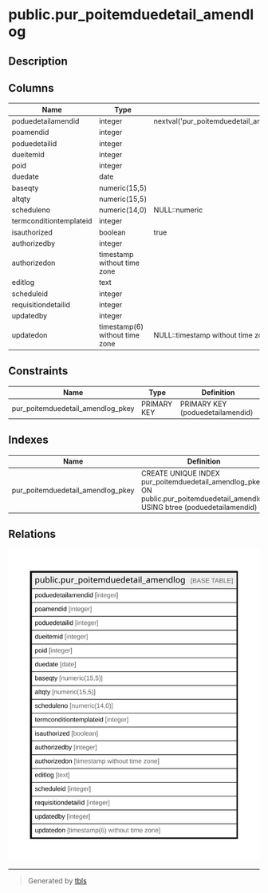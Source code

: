 # public.pur_poitemduedetail_amendlog

## Description

## Columns

| Name | Type | Default | Nullable | Children | Parents | Comment |
| ---- | ---- | ------- | -------- | -------- | ------- | ------- |
| poduedetailamendid | integer | nextval('pur_poitemduedetail_amendlog_poduedetailamendid_seq'::regclass) | false |  |  |  |
| poamendid | integer |  | true |  |  |  |
| poduedetailid | integer |  | true |  |  |  |
| dueitemid | integer |  | true |  |  |  |
| poid | integer |  | true |  |  |  |
| duedate | date |  | true |  |  |  |
| baseqty | numeric(15,5) |  | true |  |  |  |
| altqty | numeric(15,5) |  | true |  |  |  |
| scheduleno | numeric(14,0) | NULL::numeric | true |  |  |  |
| termconditiontemplateid | integer |  | true |  |  |  |
| isauthorized | boolean | true | true |  |  |  |
| authorizedby | integer |  | true |  |  |  |
| authorizedon | timestamp without time zone |  | true |  |  |  |
| editlog | text |  | true |  |  |  |
| scheduleid | integer |  | true |  |  |  |
| requisitiondetailid | integer |  | true |  |  |  |
| updatedby | integer |  | true |  |  |  |
| updatedon | timestamp(6) without time zone | NULL::timestamp without time zone | true |  |  |  |

## Constraints

| Name | Type | Definition |
| ---- | ---- | ---------- |
| pur_poitemduedetail_amendlog_pkey | PRIMARY KEY | PRIMARY KEY (poduedetailamendid) |

## Indexes

| Name | Definition |
| ---- | ---------- |
| pur_poitemduedetail_amendlog_pkey | CREATE UNIQUE INDEX pur_poitemduedetail_amendlog_pkey ON public.pur_poitemduedetail_amendlog USING btree (poduedetailamendid) |

## Relations

![er](public.pur_poitemduedetail_amendlog.svg)

---

> Generated by [tbls](https://github.com/k1LoW/tbls)
